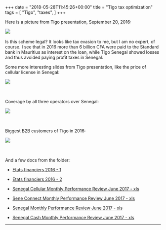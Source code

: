 +++
date = "2018-05-28T11:45:26+00:00"
title = "Tigo tax optimization"
tags = [
    "Tigo",
    "taxes",
]
+++

Here is a picture from Tigo presentation, September 20, 2016:

<div class="container" style="width:auto">
  <a target="blank" href="https://res.cloudinary.com/vincentstradic/image/upload/v1524475123/postfive/tigo_pic_1.jpg">
    <img src="http://res.cloudinary.com/vincentstradic/image/upload/c_scale,h_700,f_auto,q_auto/v1524475123/postfive/tigo_pic_1.jpg" style="max-width:100%">
  </a>
</div>
<br>
Is this scheme legal? It looks like tax evasion to me, but I am no expert, of course. I see that in 2016 more than 6 billion CFA were paid to the Standard bank in Mauritius as interest on the loan, while Tigo Senegal showed losses and thus avoided paying profit taxes in Senegal.



<p>Some more interesting slides from Tigo presentation, like the price of cellular license in Senegal:</p>
<!--more-->


<div class="container" style="width:auto">
  <a target="blank" href="https://res.cloudinary.com/vincentstradic/image/upload/v1524475123/postfive/tigo_pic_2.jpg">
    <img src="http://res.cloudinary.com/vincentstradic/image/upload/bo_2px_solid_rgb:0515f5,f_auto,q_auto/v1524475123/postfive/tigo_pic_2.jpg" style="max-width:100%">
  </a>
</div>
<br></br>
<p>Coverage by all three operators over Senegal:</p>
<div class="container" style="width:auto">
  <a target="blank" href="https://res.cloudinary.com/vincentstradic/image/upload/v1524475123/postfive/tigo_pic_3.jpg">
    <img src="http://res.cloudinary.com/vincentstradic/image/upload/bo_2px_solid_rgb:0a19e3,f_auto,q_auto/v1524475123/postfive/tigo_pic_3.jpg" style="max-width:100%">
  </a>
</div>
<br></br>

<p>Biggest B2B customers of Tigo in 2016:</p>
<div class="container" style="width:auto">
  <a target="blank" href="https://res.cloudinary.com/vincentstradic/image/upload/v1524475123/postfive/tigo_pic_5.jpg">
    <img src="https://res.cloudinary.com/vincentstradic/image/upload/f_auto,q_auto/v1524475123/postfive/tigo_pic_5.jpg" style="max-width:100%">
  </a>
</div>

<br></br>
And a few docs from the folder:

- [Etats financiers 2016 - 1](https://res.cloudinary.com/vincentstradic/image/upload/v1524476500/postfive/SENTEL_2016_FS_Part_1_2.pdf)

- [Etats financiers 2016 - 2](https://res.cloudinary.com/vincentstradic/image/upload/v1524476501/postfive/SENTEL_2016_FS_Part2_2.pdf)
- [Senegal Cellular Monthly Performance Review June 2017 - xls](https://res.cloudinary.com/vincentstradic/raw/upload/v1524476535/postfive/MPR_SeneCellular_June_170710.xlsm)
- [Sene Connect Monthly Performance Review June 2017 - xls](https://res.cloudinary.com/vincentstradic/raw/upload/v1524476535/postfive/MPR_SeneConnect_June_170710.xlsm)
- [Senegal Monthly Performance Review June 2017 - xls](https://res.cloudinary.com/vincentstradic/raw/upload/v1524476536/postfive/MPR_Senegal_June_170710.xlsm)
- [Senegal Cash Monthly Performance Review June 2017 - xls](https://res.cloudinary.com/vincentstradic/raw/upload/v1524476536/postfive/MPR_SenegalCash_June_170710.xlsm)

<hr>
